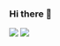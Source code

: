 ### Hi there 👋
<img src="https://img.shields.io/badge/GoormtonTrainning-AEDDEF?style=flat-square&logo=googlecloud&logoColor=white"/>
<img src="https://img.shields.io/badge/paewhal20@gmail.com-EA4335?style=flat-square&logo=gmail&logoColor=white"/>
